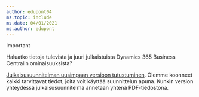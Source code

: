 ```yaml
---
author: edupont04
ms.topic: include
ms.date: 04/01/2021
ms.author: edupont
---
```

> [!IMPORTANT]
>
> Haluatko tietoja tulevista ja juuri julkaistuista Dynamics 365 Business Centralin ominaisuuksista?
>
> [Julkaisusuunnitelman uusimpaan versioon tutustuminen](/dynamics365/release-plans/). Olemme koonneet kaikki tarvittavat tiedot, joita voit käyttää suunnittelun apuna. Kunkin version yhteydessä julkaisusuunnitelma annetaan yhtenä PDF-tiedostona.
